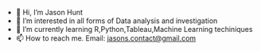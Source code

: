 - 👋 Hi, I’m Jason Hunt
- 👀 I’m interested in all forms of Data analysis and investigation
- 🌱 I’m currently learning R,Python,Tableau,Machine Learning techiniques
- 📫 How to reach me. Email: jasons.contact@gmail.com

<!---
JasonHunt-DA/JasonHunt-DA is a ✨ special ✨ repository because its `README.md` (this file) appears on your GitHub profile.
You can click the Preview link to take a look at your changes.
--->
